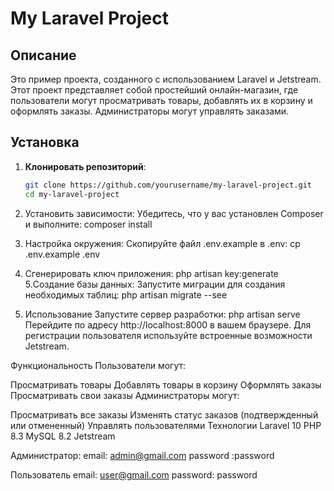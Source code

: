 # My Laravel Project

## Описание

Это пример проекта, созданного с использованием Laravel и Jetstream. Этот проект представляет собой простейший онлайн-магазин, где пользователи могут просматривать товары, добавлять их в корзину и оформлять заказы. Администраторы могут управлять заказами.

## Установка

1. **Клонировать репозиторий**:

   ```bash
   git clone https://github.com/yourusername/my-laravel-project.git
   cd my-laravel-project

2. Установить зависимости:
Убедитесь, что у вас установлен Composer и выполните:
composer install
3. Настройка окружения:
Скопируйте файл .env.example в .env:
    cp .env.example .env
4. Сгенерировать ключ приложения:
    php artisan key:generate
5.Создание базы данных:
Запустите миграции для создания необходимых таблиц:
    php artisan migrate --see
6. Использование
Запустите сервер разработки:
    php artisan serve
Перейдите по адресу http://localhost:8000 в вашем браузере.
Для регистрации пользователя используйте встроенные возможности Jetstream.

Функциональность
Пользователи могут:

Просматривать товары
Добавлять товары в корзину
Оформлять заказы
Просматривать свои заказы
Администраторы могут:

Просматривать все заказы
Изменять статус заказов (подтвержденный или отмененный)
Управлять пользователями
Технологии
Laravel 10
PHP 8.3
MySQL 8.2
Jetstream

Администратор:
email: admin@gmail.com
password :password

Пользователь
email: user@gmail.com
password: password
